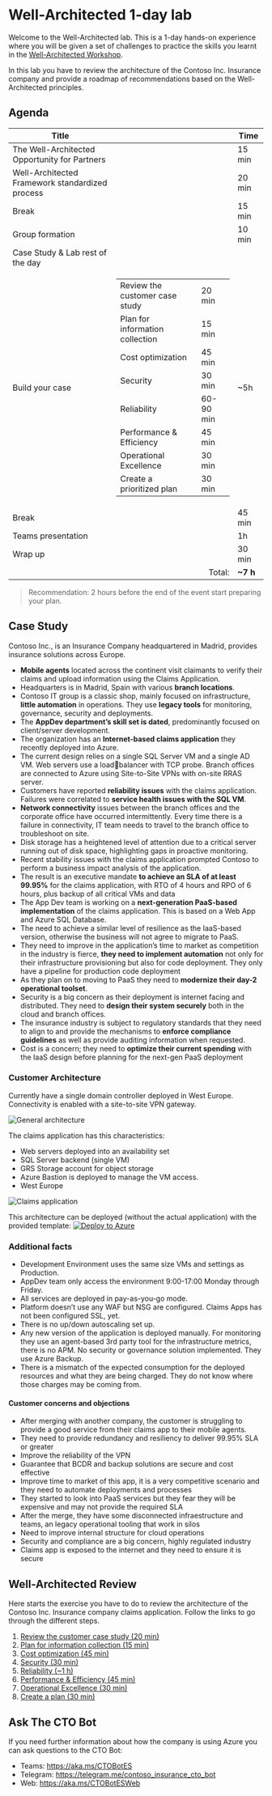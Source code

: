 # Well-Architected 1-day lab

Welcome to the Well-Architected lab. This is a 1-day hands-on experience where you will be given a set of challenges
to practice the skills you learnt in the [Well-Architected Workshop](../1.%20Well-Architected%20Workshop).

In this lab you have to review the architecture of the Contoso Inc. Insurance company and provide a roadmap of recommendations
based on the Well-Architected principles.

## Agenda

Title | | Time
---|-:|---
The Well-Architected Opportunity for Partners || 15 min
Well-Architected Framework standardized process || 20 min
Break || 15 min
Group formation || 10 min
Case Study & Lab rest of the day |
Build your case |<table><tr><td>Review the customer case study</td><td>20 min</td></tr><tr><td>Plan for information collection</td><td>15 min</td></tr><tr><td>Cost optimization</td><td>45 min</td></tr><tr><td>Security</td><td>30 min</td></tr><tr><td>Reliability</td><td>60-90 min</td></tr><tr><td>Performance & Efficiency</td><td>45 min</td></tr><tr><td>Operational Excellence</td><td>30 min</td></tr><tr><td>Create a prioritized plan</td><td>30 min</td></tr></table> | ~5h
Break || 45 min
Teams presentation || 1h
Wrap up || 30 min
&nbsp;| Total: | **~7 h**

> Recommendation: 2 hours before the end of the event start preparing your plan.

## Case Study

Contoso Inc., is an Insurance Company headquartered in Madrid, provides insurance solutions across
Europe.

* **Mobile agents** located across the continent visit claimants to verify their claims and upload
information using the Claims Application.
* Headquarters is in Madrid, Spain with various **branch locations**.
* Contoso IT group is a classic shop, mainly focused on infrastructure, **little automation** in operations.
They use **legacy tools** for monitoring, governance, security and deployments.
* The **AppDev department’s skill set is dated**, predominantly focused on client/server development.
* The organization has an **Internet-based claims application** they recently deployed into Azure.
* The current design relies on a single SQL Server VM and a single AD VM. Web servers use a loadbalancer with TCP probe.
Branch offices are connected to Azure using Site-to-Site VPNs with on-site RRAS server.
* Customers have reported **reliability issues** with the claims application. Failures were correlated to
**service health issues with the SQL VM**.
* **Network connectivity** issues between the branch offices and the corporate office have occurred
intermittently. Every time there is a failure in connectivity, IT team needs to travel to the branch office
to troubleshoot on site.
* Disk storage has a heightened level of attention due to a critical server running out of disk space,
highlighting gaps in proactive monitoring.
* Recent stability issues with the claims application prompted Contoso to perform a business impact
analysis of the application.
* The result is an executive mandate **to achieve an SLA of at least 99.95%** for the claims application,
with RTO of 4 hours and RPO of 6 hours, plus backup of all critical VMs and data
* The App Dev team is working on a **next-generation PaaS-based implementation** of the claims
application. This is based on a Web App and Azure SQL Database.
* The need to achieve a similar level of resilience as the IaaS-based version, otherwise the business will
not agree to migrate to PaaS.
* They need to improve in the application’s time to market as competition in the industry is fierce, **they
need to implement automation** not only for their infrastructure provisioning but also for code
deployment. They only have a pipeline for production code deployment
* As they plan on to moving to PaaS they need to **modernize their day-2 operational toolset**.
* Security is a big concern as their deployment is internet facing and distributed. They need to **design
their system securely** both in the cloud and branch offices.
* The insurance industry is subject to regulatory standards that they need to align to and provide the
mechanisms to **enforce compliance guidelines** as well as provide auditing information when
requested.
* Cost is a concern; they need to **optimize their current spending** with the IaaS design before
planning for the next-gen PaaS deployment

### Customer Architecture

Currently have a single domain controller deployed in West Europe. Connectivity is enabled with a site-to-site VPN
gateway.

![General architecture](support%20materials/arch1.png "There are two VPN tunnels to connect to Azure, one with headquarters and another one with the Branch office  ")

The claims application has this characteristics:

* Web servers deployed into an availability set
* SQL Server backend
(single VM)
* GRS Storage account for object storage
* Azure Bastion is deployed to manage the VM access.
* West Europe

![Claims application](support%20materials/arch2.png "The claims application is deployed in West Europe, with a single VM running a single SQL Server. ")

This architecture can be deployed (without the actual application) with the provided template:
[![Deploy to Azure](https://raw.githubusercontent.com/Azure/azure-quickstart-templates/master/1-CONTRIBUTION-GUIDE/images/deploytoazure.svg?sanitize=true)](https://portal.azure.com/#create/Microsoft.Template/uri/https%3A%2F%2Fraw.githubusercontent.com%2Fmicrosoft%2FGPS-Well-Architected-Partner-Training-%2Fmain%2F2.%20Well-Architected%201%20day%20lab%2Fazuredeploy.json)

### Additional facts

* Development Environment uses the same size VMs and settings as Production.
* AppDev team only access the environment 9:00-17:00 Monday through Friday.
* All services are deployed in pay-as-you-go mode.
* Platform doesn’t use any WAF but NSG are configured. Claims Apps has not been configured SSL, yet.
* There is no up/down autoscaling set up.
* Any new version of the application is deployed manually. For monitoring they use an agent-based 3rd
party tool for the infrastructure metrics, there is no APM. No security or governance solution implemented.
They use Azure Backup.
* There is a mismatch of the expected consumption for the deployed resources and what they are being
charged. They do not know where those charges may be coming from.

#### Customer concerns and objections

* After merging with another company, the customer is struggling to provide a good service from their claims app to their mobile agents.
* They need to provide redundancy and resiliency to deliver 99.95% SLA or greater
* Improve the reliability of the VPN
* Guarantee that BCDR and backup solutions are secure and cost effective
* Improve time to market of this app, it is a very competitive scenario and they need to automate deployments and processes
* They started to look into PaaS services but they fear they will be expensive and may not provide the required SLA
* After the merge, they have some disconnected infraestructure and teams, an legacy operational tooling that work in silos
* Need to improve internal structure for cloud operations
* Security and compliance are a big concern, highly regulated industry
* Claims app is exposed to the internet and they need to ensure it is secure

## Well-Architected Review

Here starts the exercise you have to do to review the architecture of the Contoso Inc. Insurance company claims application. Follow the links to go through the different steps.

1. [Review the customer case study (20 min)](challenges/01.CustomerCase.md)
1. [Plan for information collection (15 min)](challenges/02.PlanCollection.md)
1. [Cost optimization (45 min)](challenges/03.CostOptimization.md)
1. [Security (30 min)](challenges/04.Security.md)
1. [Reliability (~1 h)](challenges/05.Reliability.md)
1. [Performance & Efficiency (45 min)](challenges/06.Performance.md)
1. [Operational Excellence (30 min)](challenges/07.Operations.md)
1. [Create a plan (30 min)](challenges/08.CreatePlan.md)

## Ask The CTO Bot

If you need further information about how the company is using Azure you can ask questions to the CTO Bot:

* Teams: <https://aka.ms/CTOBotES>
* Telegram: <https://telegram.me/contoso_insurance_cto_bot>
* Web: <https://aka.ms/CTOBotESWeb>

